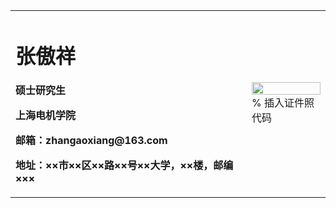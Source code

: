 <table border="0">
  <tr>
    <td width="75%">
      <h1>张傲祥</h1>
      <p><b>硕士研究生</b></p>
      <p><b>上海电机学院</b></p>
      <p><b>邮箱：zhangaoxiang@163.com</b></p>
      <p><b>地址：××市××区××路××号××大学，××楼，邮编×××</b></p>
    </td>
    <td width="25%">
      <img src="/zhengjianzhao.jpg" width="100%">      % 插入证件照代码
    </td>
  </tr>
</table>
